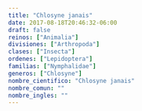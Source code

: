 ```yaml
---
title: "Chlosyne janais"
date: 2017-08-18T20:46:32-06:00
draft: false
reinos: ["Animalia"]
divisiones: ["Arthropoda"]
clases: ["Insecta"]
ordenes: ["Lepidoptera"]
familias: ["Nymphalidae"]
generos: ["Chlosyne"]
nombre_cientifico: "Chlosyne janais"
nombre_comun: ""
nombre_ingles: ""
---
```

